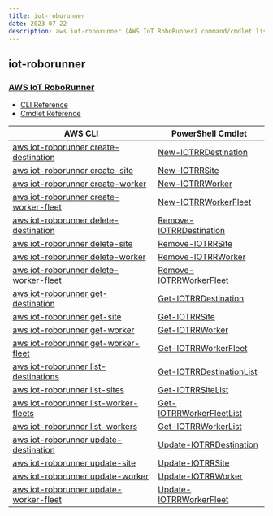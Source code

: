 ```yaml
---
title: iot-roborunner
date: 2023-07-22
description: aws iot-roborunner (AWS IoT RoboRunner) command/cmdlet list.
---
```


## iot-roborunner

### [AWS IoT RoboRunner](https://aws.amazon.com/roborunner/)

* [CLI Reference](https://awscli.amazonaws.com/v2/documentation/api/latest/reference/iot-roborunner/index.html)
* [Cmdlet Reference](https://docs.aws.amazon.com/powershell/latest/reference/items/IoTRoboRunner_cmdlets.html)

|AWS CLI|PowerShell Cmdlet|
|----|----|
|[aws iot-roborunner create-destination](https://awscli.amazonaws.com/v2/documentation/api/latest/reference/iot-roborunner/create-destination.html)|[New-IOTRRDestination](https://docs.aws.amazon.com/powershell/latest/reference/items/New-IOTRRDestination.html)|
|[aws iot-roborunner create-site](https://awscli.amazonaws.com/v2/documentation/api/latest/reference/iot-roborunner/create-site.html)|[New-IOTRRSite](https://docs.aws.amazon.com/powershell/latest/reference/items/New-IOTRRSite.html)|
|[aws iot-roborunner create-worker](https://awscli.amazonaws.com/v2/documentation/api/latest/reference/iot-roborunner/create-worker.html)|[New-IOTRRWorker](https://docs.aws.amazon.com/powershell/latest/reference/items/New-IOTRRWorker.html)|
|[aws iot-roborunner create-worker-fleet](https://awscli.amazonaws.com/v2/documentation/api/latest/reference/iot-roborunner/create-worker-fleet.html)|[New-IOTRRWorkerFleet](https://docs.aws.amazon.com/powershell/latest/reference/items/New-IOTRRWorkerFleet.html)|
|[aws iot-roborunner delete-destination](https://awscli.amazonaws.com/v2/documentation/api/latest/reference/iot-roborunner/delete-destination.html)|[Remove-IOTRRDestination](https://docs.aws.amazon.com/powershell/latest/reference/items/Remove-IOTRRDestination.html)|
|[aws iot-roborunner delete-site](https://awscli.amazonaws.com/v2/documentation/api/latest/reference/iot-roborunner/delete-site.html)|[Remove-IOTRRSite](https://docs.aws.amazon.com/powershell/latest/reference/items/Remove-IOTRRSite.html)|
|[aws iot-roborunner delete-worker](https://awscli.amazonaws.com/v2/documentation/api/latest/reference/iot-roborunner/delete-worker.html)|[Remove-IOTRRWorker](https://docs.aws.amazon.com/powershell/latest/reference/items/Remove-IOTRRWorker.html)|
|[aws iot-roborunner delete-worker-fleet](https://awscli.amazonaws.com/v2/documentation/api/latest/reference/iot-roborunner/delete-worker-fleet.html)|[Remove-IOTRRWorkerFleet](https://docs.aws.amazon.com/powershell/latest/reference/items/Remove-IOTRRWorkerFleet.html)|
|[aws iot-roborunner get-destination](https://awscli.amazonaws.com/v2/documentation/api/latest/reference/iot-roborunner/get-destination.html)|[Get-IOTRRDestination](https://docs.aws.amazon.com/powershell/latest/reference/items/Get-IOTRRDestination.html)|
|[aws iot-roborunner get-site](https://awscli.amazonaws.com/v2/documentation/api/latest/reference/iot-roborunner/get-site.html)|[Get-IOTRRSite](https://docs.aws.amazon.com/powershell/latest/reference/items/Get-IOTRRSite.html)|
|[aws iot-roborunner get-worker](https://awscli.amazonaws.com/v2/documentation/api/latest/reference/iot-roborunner/get-worker.html)|[Get-IOTRRWorker](https://docs.aws.amazon.com/powershell/latest/reference/items/Get-IOTRRWorker.html)|
|[aws iot-roborunner get-worker-fleet](https://awscli.amazonaws.com/v2/documentation/api/latest/reference/iot-roborunner/get-worker-fleet.html)|[Get-IOTRRWorkerFleet](https://docs.aws.amazon.com/powershell/latest/reference/items/Get-IOTRRWorkerFleet.html)|
|[aws iot-roborunner list-destinations](https://awscli.amazonaws.com/v2/documentation/api/latest/reference/iot-roborunner/list-destinations.html)|[Get-IOTRRDestinationList](https://docs.aws.amazon.com/powershell/latest/reference/items/Get-IOTRRDestinationList.html)|
|[aws iot-roborunner list-sites](https://awscli.amazonaws.com/v2/documentation/api/latest/reference/iot-roborunner/list-sites.html)|[Get-IOTRRSiteList](https://docs.aws.amazon.com/powershell/latest/reference/items/Get-IOTRRSiteList.html)|
|[aws iot-roborunner list-worker-fleets](https://awscli.amazonaws.com/v2/documentation/api/latest/reference/iot-roborunner/list-worker-fleets.html)|[Get-IOTRRWorkerFleetList](https://docs.aws.amazon.com/powershell/latest/reference/items/Get-IOTRRWorkerFleetList.html)|
|[aws iot-roborunner list-workers](https://awscli.amazonaws.com/v2/documentation/api/latest/reference/iot-roborunner/list-workers.html)|[Get-IOTRRWorkerList](https://docs.aws.amazon.com/powershell/latest/reference/items/Get-IOTRRWorkerList.html)|
|[aws iot-roborunner update-destination](https://awscli.amazonaws.com/v2/documentation/api/latest/reference/iot-roborunner/update-destination.html)|[Update-IOTRRDestination](https://docs.aws.amazon.com/powershell/latest/reference/items/Update-IOTRRDestination.html)|
|[aws iot-roborunner update-site](https://awscli.amazonaws.com/v2/documentation/api/latest/reference/iot-roborunner/update-site.html)|[Update-IOTRRSite](https://docs.aws.amazon.com/powershell/latest/reference/items/Update-IOTRRSite.html)|
|[aws iot-roborunner update-worker](https://awscli.amazonaws.com/v2/documentation/api/latest/reference/iot-roborunner/update-worker.html)|[Update-IOTRRWorker](https://docs.aws.amazon.com/powershell/latest/reference/items/Update-IOTRRWorker.html)|
|[aws iot-roborunner update-worker-fleet](https://awscli.amazonaws.com/v2/documentation/api/latest/reference/iot-roborunner/update-worker-fleet.html)|[Update-IOTRRWorkerFleet](https://docs.aws.amazon.com/powershell/latest/reference/items/Update-IOTRRWorkerFleet.html)|

